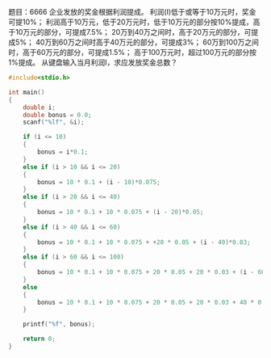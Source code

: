 题目：6666
企业发放的奖金根据利润提成。
利润(I)低于或等于10万元时，奖金可提10%；
利润高于10万元，低于20万元时，低于10万元的部分按10%提成，高于10万元的部分，可提成7.5%；
20万到40万之间时，高于20万元的部分，可提成5%；
40万到60万之间时高于40万元的部分，可提成3%；
60万到100万之间时，高于60万元的部分，可提成1.5%；
高于100万元时，超过100万元的部分按1%提成。
从键盘输入当月利润I，求应发放奖金总数？

```cpp
#include<stdio.h>

int main()
{
	double i;
	double bonus = 0.0;
	scanf("%lf", &i);

	if (i <= 10)
	{
		bonus = i*0.1;
	}
	else if (i > 10 && i <= 20)
	{
		bonus = 10 * 0.1 + (i - 10)*0.075;
	}
	else if (i > 20 && i <= 40)
	{
		bonus = 10 * 0.1 + 10 * 0.075 + (i - 20)*0.05;
	}
	else if (i > 40 && i <= 60)
	{
		bonus = 10 * 0.1 + 10 * 0.075 + +20 * 0.05 + (i - 40)*0.03;
	}
	else if (i > 60 && i <= 100)
	{
		bonus = 10 * 0.1 + 10 * 0.075 + 20 * 0.05 + 20 * 0.03 + (i - 60)*0.015;
	}
	else
	{
		bonus = 10 * 0.1 + 10 * 0.075 + 20 * 0.05 + 20 * 0.03 + 40 * 0.015 + (i - 100)*0.01;
	}

	printf("%f", bonus);

	return 0;
}
```

